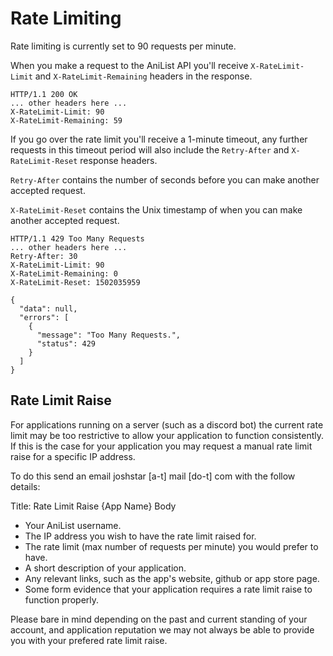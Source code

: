 # Rate Limiting

Rate limiting is currently set to 90 requests per minute.

When you make a request to the AniList API you'll receive `X-RateLimit-Limit` and `X-RateLimit-Remaining` headers in the response.

```
HTTP/1.1 200 OK
... other headers here ...
X-RateLimit-Limit: 90
X-RateLimit-Remaining: 59
```

If you go over the rate limit you'll receive a 1-minute timeout, any further requests in this timeout period will also include the `Retry-After` and `X-RateLimit-Reset` response headers. 

`Retry-After` contains the number of seconds before you can make another accepted request. 

`X-RateLimit-Reset` contains the Unix timestamp of when you can make another accepted request. 

```
HTTP/1.1 429 Too Many Requests
... other headers here ...
Retry-After: 30
X-RateLimit-Limit: 90
X-RateLimit-Remaining: 0
X-RateLimit-Reset: 1502035959
```
```
{
  "data": null,
  "errors": [
    {
      "message": "Too Many Requests.",
      "status": 429
    }
  ]
}
```

## Rate Limit Raise

For applications running on a server (such as a discord bot) the current rate limit may be too restrictive to allow your application to function consistently. If this is the case for your application you may request a manual rate limit raise for a specific IP address.

To do this send an email joshstar [a-t] mail [do-t] com with the follow details:

Title: Rate Limit Raise {App Name}
Body
- Your AniList username.
- The IP address you wish to have the rate limit raised for.
- The rate limit (max number of requests per minute) you would prefer to have.
- A short description of your application.
- Any relevant links, such as the app's website, github or app store page.
- Some form evidence that your application requires a rate limit raise to function properly.

Please bare in mind depending on the past and current standing of your account, and application reputation we may not always be able to provide you with your prefered rate limit raise.